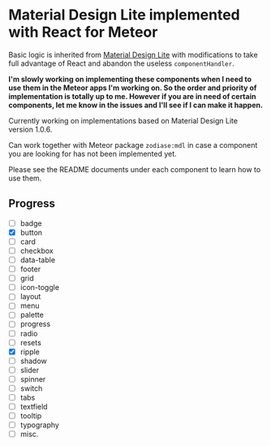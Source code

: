 Material Design Lite implemented with React for Meteor
======================================================

Basic logic is inherited from [Material Design Lite](https://github.com/google/material-design-lite) with modifications to take full advantage of React and abandon the useless `componentHandler`.

**I'm slowly working on implementing these components when I need to use them in the Meteor apps I'm working on. So the order and priority of implementation is totally up to me. However if you are in need of certain components, let me know in the issues and I'll see if I can make it happen.**

Currently working on implementations based on Material Design Lite version 1.0.6.

Can work together with Meteor package `zodiase:mdl` in case a component you are looking for has not been implemented yet.

Please see the README documents under each component to learn how to use them.

Progress
--------
- [ ] badge
- [x] button
- [ ] card
- [ ] checkbox
- [ ] data-table
- [ ] footer
- [ ] grid
- [ ] icon-toggle
- [ ] layout
- [ ] menu
- [ ] palette
- [ ] progress
- [ ] radio
- [ ] resets
- [x] ripple
- [ ] shadow
- [ ] slider
- [ ] spinner
- [ ] switch
- [ ] tabs
- [ ] textfield
- [ ] tooltip
- [ ] typography
- [ ] misc.
